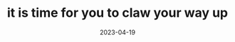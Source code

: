 ---
title: "it is time for you to claw your way up"
date: 2023-04-19
layout: fragment
related:
  - CHALLENGE REALITY
tags:
  - fragment
---